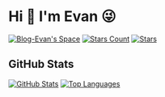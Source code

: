# Hi 👋 I'm Evan 😜

[![Blog-Evan's Space](https://img.shields.io/badge/Blog-Evan's%20Space-black?logo=blog&color=FE3A83)](https://evan.xin)
[![Stars Count](https://img.shields.io/badge/Stars-21-FE3A83)](https://github.com/EvanTop/EvanNav/stargazers)
[![Stars](https://img.shields.io/github/stars/EvanTop/EvanNav)](https://github.com/EvanTop/EvanNav/stargazers)

## GitHub Stats

[![GitHub Stats](https://github-readme-stats.vercel.app/api?username=EvanTop&show_icons=true&count_private=true&theme=radical)](https://github.com/EvanTop)
[![Top Languages](https://github-readme-stats.vercel.app/api/top-langs/?username=EvanTop&layout=compact&theme=radical)](https://github.com/EvanTop)
